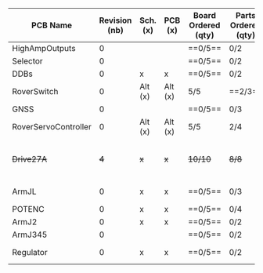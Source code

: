 
| PCB Name             | Revision (nb) | Sch.(x) | PCB (x) | Board Ordered (qty) | Parts Ordered (qty) | Ass.(qty) | Installed (qty) | Note                              |
| -------------------- | ------------- | ------- | ------- | ------------------- | ------------------- | --------- | --------------- | --------------------------------- |
| HighAmpOutputs       | 0             |         |         | ==0/5==             | 0/2                 | 0/2       | 0/1             |                                   |
| Selector             | 0             |         |         | ==0/5==             | 0/2                 | 0/2       | 0/1             |                                   |
| DDBs                 | 0             | x       | x       | ==0/5==             | 0/2                 | 0/2       | 0/1             |                                   |
| RoverSwitch          | 0             | Alt (x) | Alt (x) | 5/5                 | ==2/3==             | 1/3       | 0/2             |                                   |
| GNSS                 | 0             |         |         | ==0/5==             | 0/3                 | 0/3       | 0/2             |                                   |
| RoverServoController | 0             | Alt (x) | Alt (x) | 5/5                 | 2/4                 | 2/2       | ==0/2==         |                                   |
| ~~Drive27A~~         | ~~4~~         | ~~x~~   | ~~x~~   | ~~10/10~~           | ~~8/8~~             | ~~7/8~~   | ~~4/4~~         | ~~One assembled drive is broken~~ |
| ArmJL                | 0             | x       | x       | ==0/5==             | 0/3                 | 0/3       | 0/2             | Same PCB for J1                   |
| POTENC               | 0             | x       | x       | ==0/5==             | 0/4                 | 0/4       | 0/3             |                                   |
| ArmJ2                | 0             | x       | x       | ==0/5==             | 0/2                 | 0/2       | 0/1             |                                   |
| ArmJ345              | 0             |         |         | ==0/5==             | 0/2                 | 0/2       | 0/1             |                                   |
| Regulator            | 0             | x       | x       | ==0/5==             | 0/2                 | 0/2       | 0/1             | 12V for light                     |
